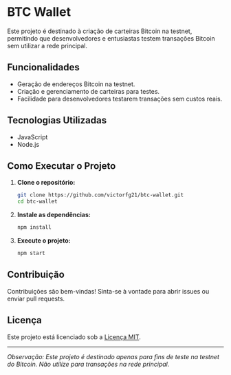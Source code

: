 # BTC Wallet

Este projeto é destinado à criação de carteiras Bitcoin na testnet, permitindo que desenvolvedores e entusiastas testem transações Bitcoin sem utilizar a rede principal.

## Funcionalidades

- Geração de endereços Bitcoin na testnet.
- Criação e gerenciamento de carteiras para testes.
- Facilidade para desenvolvedores testarem transações sem custos reais.

## Tecnologias Utilizadas

- JavaScript
- Node.js

## Como Executar o Projeto

1. **Clone o repositório:**
   ```bash
   git clone https://github.com/victorfg21/btc-wallet.git
   cd btc-wallet
   ```

2. **Instale as dependências:**
   ```bash
   npm install
   ```

3. **Execute o projeto:**
   ```bash
   npm start
   ```

## Contribuição

Contribuições são bem-vindas! Sinta-se à vontade para abrir issues ou enviar pull requests.

## Licença

Este projeto está licenciado sob a [Licença MIT](LICENSE).

---

*Observação: Este projeto é destinado apenas para fins de teste na testnet do Bitcoin. Não utilize para transações na rede principal.*
